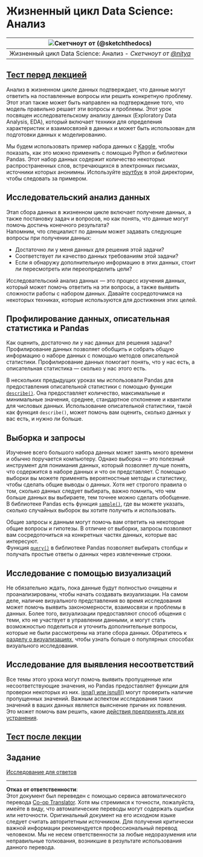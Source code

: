 <!--
CO_OP_TRANSLATOR_METADATA:
{
  "original_hash": "661dad02c3ac239644d34c1eb51e76f8",
  "translation_date": "2025-09-06T20:18:01+00:00",
  "source_file": "4-Data-Science-Lifecycle/15-analyzing/README.md",
  "language_code": "ru"
}
-->
# Жизненный цикл Data Science: Анализ

|![Скетчноут от [(@sketchthedocs)](https://sketchthedocs.dev)](../../sketchnotes/15-Analyzing.png)|
|:---:|
| Жизненный цикл Data Science: Анализ - _Скетчноут от [@nitya](https://twitter.com/nitya)_ |

## [Тест перед лекцией](https://ff-quizzes.netlify.app/en/ds/quiz/28)

Анализ в жизненном цикле данных подтверждает, что данные могут ответить на поставленные вопросы или решить конкретную проблему. Этот этап также может быть направлен на подтверждение того, что модель правильно решает эти вопросы и проблемы. Этот урок посвящен исследовательскому анализу данных (Exploratory Data Analysis, EDA), который включает техники для определения характеристик и взаимосвязей в данных и может быть использован для подготовки данных к моделированию.

Мы будем использовать пример набора данных с [Kaggle](https://www.kaggle.com/balaka18/email-spam-classification-dataset-csv/version/1), чтобы показать, как это можно применить с помощью Python и библиотеки Pandas. Этот набор данных содержит количество некоторых распространенных слов, встречающихся в электронных письмах, источники которых анонимны. Используйте [ноутбук](notebook.ipynb) в этой директории, чтобы следовать за примером.

## Исследовательский анализ данных

Этап сбора данных в жизненном цикле включает получение данных, а также постановку задач и вопросов, но как понять, что данные могут помочь достичь конечного результата?  
Напомним, что специалист по данным может задавать следующие вопросы при получении данных:
-   Достаточно ли у меня данных для решения этой задачи?
-   Соответствует ли качество данных требованиям этой задачи?
-   Если я обнаружу дополнительную информацию в этих данных, стоит ли пересмотреть или переопределить цели?

Исследовательский анализ данных — это процесс изучения данных, который может помочь ответить на эти вопросы, а также выявить сложности работы с набором данных. Давайте сосредоточимся на некоторых техниках, которые используются для достижения этих целей.

## Профилирование данных, описательная статистика и Pandas

Как оценить, достаточно ли у нас данных для решения задачи? Профилирование данных позволяет обобщить и собрать общую информацию о наборе данных с помощью методов описательной статистики. Профилирование данных помогает понять, что у нас есть, а описательная статистика — сколько у нас этого есть.

В нескольких предыдущих уроках мы использовали Pandas для предоставления описательной статистики с помощью функции [`describe()`](https://pandas.pydata.org/pandas-docs/stable/reference/api/pandas.DataFrame.describe.html). Она предоставляет количество, максимальные и минимальные значения, среднее, стандартное отклонение и квантили для числовых данных. Использование описательной статистики, такой как функция `describe()`, может помочь вам оценить, сколько данных у вас есть, и нужно ли больше.

## Выборка и запросы

Изучение всего большого набора данных может занять много времени и обычно поручается компьютеру. Однако выборка — это полезный инструмент для понимания данных, который позволяет лучше понять, что содержится в наборе данных и что он представляет. С помощью выборки вы можете применять вероятностные методы и статистику, чтобы сделать общие выводы о данных. Хотя нет строгого правила о том, сколько данных следует выбирать, важно помнить, что чем больше данных вы выбираете, тем точнее можно сделать обобщение.  
В библиотеке Pandas есть функция [`sample()`](https://pandas.pydata.org/pandas-docs/stable/reference/api/pandas.DataFrame.sample.html), где вы можете указать, сколько случайных выборок вы хотите получить и использовать.

Общие запросы к данным могут помочь вам ответить на некоторые общие вопросы и гипотезы. В отличие от выборки, запросы позволяют вам сосредоточиться на конкретных частях данных, которые вас интересуют.  
Функция [`query()`](https://pandas.pydata.org/pandas-docs/stable/reference/api/pandas.DataFrame.query.html) в библиотеке Pandas позволяет выбирать столбцы и получать простые ответы о данных через извлеченные строки.

## Исследование с помощью визуализаций

Не обязательно ждать, пока данные будут полностью очищены и проанализированы, чтобы начать создавать визуализации. На самом деле, наличие визуального представления во время исследования может помочь выявить закономерности, взаимосвязи и проблемы в данных. Более того, визуализации предоставляют способ общения с теми, кто не участвует в управлении данными, и могут стать возможностью поделиться и уточнить дополнительные вопросы, которые не были рассмотрены на этапе сбора данных. Обратитесь к [разделу о визуализациях](../../../../../../../../../3-Data-Visualization), чтобы узнать больше о популярных способах визуального исследования.

## Исследование для выявления несоответствий

Все темы этого урока могут помочь выявить пропущенные или несоответствующие значения, но Pandas предоставляет функции для проверки некоторых из них. [isna() или isnull()](https://pandas.pydata.org/pandas-docs/stable/reference/api/pandas.isna.html) могут проверить наличие пропущенных значений. Важным аспектом исследования таких значений в ваших данных является выяснение причин их появления. Это может помочь вам решить, какие [действия предпринять для их устранения](/2-Working-With-Data/08-data-preparation/notebook.ipynb).

## [Тест после лекции](https://ff-quizzes.netlify.app/en/ds/quiz/29)

## Задание

[Исследование для ответов](assignment.md)

---

**Отказ от ответственности**:  
Этот документ был переведен с помощью сервиса автоматического перевода [Co-op Translator](https://github.com/Azure/co-op-translator). Хотя мы стремимся к точности, пожалуйста, имейте в виду, что автоматические переводы могут содержать ошибки или неточности. Оригинальный документ на его исходном языке следует считать авторитетным источником. Для получения критически важной информации рекомендуется профессиональный перевод человеком. Мы не несем ответственности за любые недоразумения или неправильные толкования, возникшие в результате использования данного перевода.